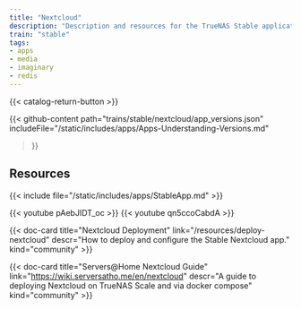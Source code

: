 ```yaml
---
title: "Nextcloud"
description: "Description and resources for the TrueNAS Stable application called Nextcloud."
train: "stable"
tags:
- apps
- media
- imaginary
- redis
---
```


{{< catalog-return-button >}}

{{< github-content 
    path="trains/stable/nextcloud/app_versions.json"
	includeFile="/static/includes/apps/Apps-Understanding-Versions.md"
>}}

## Resources

{{< include file="/static/includes/apps/StableApp.md" >}}

<div class="docs-sections">

{{< youtube pAebJIDT_oc >}}
{{< youtube qn5ccoCabdA >}}

{{< doc-card title="Nextcloud Deployment" link="/resources/deploy-nextcloud"
descr="How to deploy and configure the Stable Nextcloud app." kind="community" >}}

{{< doc-card title="Servers@Home Nextcloud Guide" link="https://wiki.serversatho.me/en/nextcloud" descr="A guide to deploying Nextcloud on TrueNAS Scale and via docker compose" kind="community" >}}

</div>
